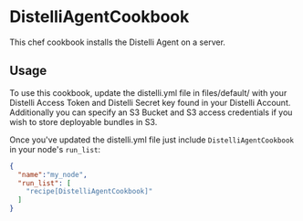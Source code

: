 DistelliAgentCookbook
=====================

This chef cookbook installs the Distelli Agent on a server. 

Usage
-----

To use this cookbook, update the distelli.yml file in files/default/ with your Distelli Access Token and Distelli Secret key found in your Distelli Account. Additionally you can specify an S3 Bucket and S3 access credentials if you wish to store deployable bundles in S3.

Once you've updated the distelli.yml file just include `DistelliAgentCookbook` in your node's `run_list`:

```json
{
  "name":"my_node",
  "run_list": [
    "recipe[DistelliAgentCookbook]"
  ]
}
```


